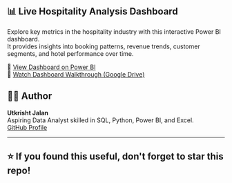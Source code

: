 ## 📊 Live Hospitality Analysis Dashboard

Explore key metrics in the hospitality industry with this interactive Power BI dashboard.  
It provides insights into booking patterns, revenue trends, customer segments, and hotel performance over time.

🔗 [View Dashboard on Power BI](https://app.powerbi.com/view?r=eyJrIjoiOWVlYzQ0ODQtOWIxOS00MjlhLTliODAtMDIxY2Q3M2E1NGMwIiwidCI6ImM2ZTU0OWIzLTVmNDUtNDAzMi1hYWU5LWQ0MjQ0ZGM1YjJjNCJ9&pageName=ReportSectionce2063a216d8e001051e)  
🎥 [Watch Dashboard Walkthrough (Google Drive)](https://drive.google.com/drive/folders/15MSCl9cLwc1mw0lG065JgOK8T2R9C6lc?usp=sharing)

## 👨‍💻 Author

**Utkrisht Jalan**  
Aspiring Data Analyst skilled in SQL, Python, Power BI, and Excel.  
[GitHub Profile](https://github.com/Utkrisht2026)

---

## ⭐ If you found this useful, don't forget to star this repo!
